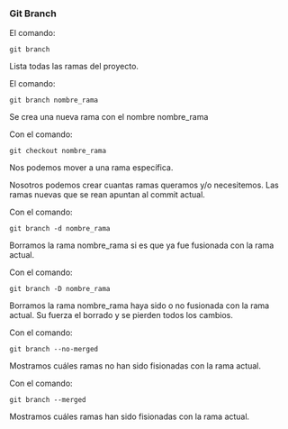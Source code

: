 ### Git Branch
El comando:
```
git branch
```
Lista todas las ramas del proyecto.

El comando:
```
git branch nombre_rama
```
Se crea una nueva rama con el nombre nombre_rama

Con el comando:
```
git checkout nombre_rama
```
Nos podemos mover a una rama específica.

Nosotros podemos crear cuantas ramas queramos y/o necesitemos. Las ramas nuevas que se rean apuntan al commit actual.

Con el comando:
```
git branch -d nombre_rama
```
Borramos la rama nombre_rama si es que ya fue fusionada con la rama actual.

Con el comando:
```
git branch -D nombre_rama
```
Borramos la rama nombre_rama haya sido o no fusionada con la rama actual. Su fuerza el borrado y se pierden todos los cambios.

Con el comando:
```
git branch --no-merged
```
Mostramos cuáles ramas no han sido fisionadas con la rama actual.

Con el comando:
```
git branch --merged
```
Mostramos cuáles ramas han sido fisionadas con la rama actual.
